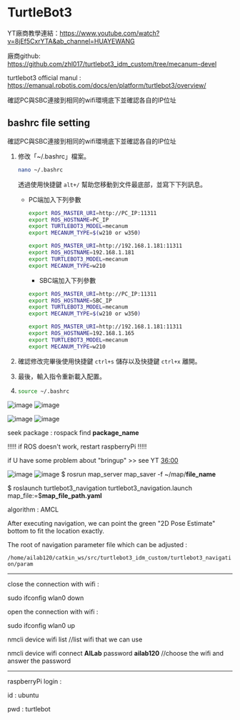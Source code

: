 # TurtleBot3

YT廠商教學連結：https://www.youtube.com/watch?v=8jEf5CxrYTA&ab_channel=HUAYEWANG

廠商github: https://github.com/zhl017/turtlebot3_idm_custom/tree/mecanum-devel

turtlebot3 official manul : https://emanual.robotis.com/docs/en/platform/turtlebot3/overview/

確認PC與SBC連接到相同的wifi環境底下並確認各自的IP位址

## **bashrc file setting**
確認PC與SBC連接到相同的wifi環境底下並確認各自的IP位址
1. 修改「~/.bashrc」檔案。

   ```bash
   nano ~/.bashrc
   ```
   透過使用快捷鍵 `alt+/` 幫助您移動到文件最底部，並寫下下列訊息。

   * PC端加入下列參數
     ```bash
     export ROS_MASTER_URI=http://PC_IP:11311
     export ROS_HOSTNAME=PC_IP
     export TURTLEBOT3_MODEL=mecanum
     export MECANUM_TYPE=$(w210 or w350)
     ```
     ```bash
     export ROS_MASTER_URI=http://192.168.1.181:11311
     export ROS_HOSTNAME=192.168.1.181
     export TURTLEBOT3_MODEL=mecanum
     export MECANUM_TYPE=w210
     ```
     * SBC端加入下列參數
     ```bash
     export ROS_MASTER_URI=http://PC_IP:11311
     export ROS_HOSTNAME=SBC_IP
     export TURTLEBOT3_MODEL=mecanum
     export MECANUM_TYPE=$(w210 or w350)
     ```
     ```bash
     export ROS_MASTER_URI=http://192.168.1.181:11311
     export ROS_HOSTNAME=192.168.1.165
     export TURTLEBOT3_MODEL=mecanum
     export MECANUM_TYPE=w210
     ```
2. 確認修改完畢後使用快捷鍵 `ctrl+s` 儲存以及快捷鍵 `ctrl+x` 離開。
3. 最後，輸入指令重新載入配置。
4. ```bash
   source ~/.bashrc
   ```
![image](https://github.com/HuaYeWang/TurtleBot3/assets/110366807/c6aa621f-86ad-4378-ade3-5167b40082e5)
![image](https://github.com/HuaYeWang/TurtleBot3/assets/110366807/364c4ad3-b1d7-42c6-893a-92e16ef5975a)

![image](https://github.com/HuaYeWang/TurtleBot3/assets/110366807/222c74ea-a5c9-49f8-9e91-895ea2941d79)
![image](https://github.com/HuaYeWang/TurtleBot3/assets/110366807/30aad92f-dc51-4436-bd82-159849a1d312)

seek package : 
rospack find **package_name**

!!!!!   if ROS doesn't work, restart raspberryPi   !!!!!

if U have some problem about "bringup" >> see YT [36:00](https://youtu.be/8jEf5CxrYTA?t=2163)

![image](https://github.com/HuaYeWang/TurtleBot3/assets/110366807/3d98677a-c2d6-4623-83ee-698863ceb8e2)
![image](https://github.com/HuaYeWang/TurtleBot3/assets/110366807/79cf9371-5654-4070-839f-bdd556ad0182)
$ rosrun map_server map_saver -f ~/map/**file_name**

$ roslaunch turtlebot3_navigation turtlebot3_navigation.launch map_file:=$**map_file_path.yaml**

algorithm : AMCL

After executing navigation, we can point the green "2D Pose Estimate" bottom to fit the location exactly.

The root of navigation parameter file which can be adjusted :

`
/home/ailab120/catkin_ws/src/turtlebot3_idm_custom/turtlebot3_navigation/param
`

---

close the connection with wifi :

sudo ifconfig wlan0 down

open the connection with wifi :

sudo ifconfig wlan0 up

nmcli device wifi list //list wifi that we can use

nmcli device wifi connect **AILab** password **ailab120**  //choose the wifi and answer the password

---
raspberryPi login : 

id : ubuntu

pwd : turtlebot
